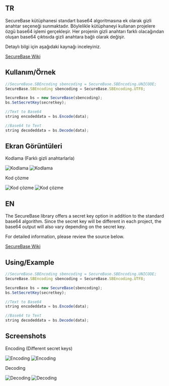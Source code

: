 ## TR

SecureBase kütüphanesi standart base64 algoritmasına ek olarak gizli anahtar seçeneği sunmaktadır. Böylelikle kütüphaneyi kullanan projelere özgü base64 işlemi gerçekleşir. Her projenin gizli anahtarı farklı olacağından oluşan base64 çıktısıda gizli anahtara bağlı olarak değişir.

Detaylı bilgi için aşağıdaki kaynağı inceleyiniz.

[SecureBase Wiki](https://beytullahakyuz.gitbook.io/securebase)

## Kullanım/Örnek

```javascript
//SecureBase.SBEncoding sbencoding = SecureBase.SBEncoding.UNICODE;
SecureBase.SBEncoding sbencoding = SecureBase.SBEncoding.UTF8;

SecureBase bs = new SecureBase(sbencoding);
bs.SetSecretKey(secretkey);

//Text to Base64
string encodeddata = bs.Encode(data);

//Base64 to Text
string decodeddata = bs.Decode(data);
```

## Ekran Görüntüleri

Kodlama (Farklı gizli anahtarlarla)

![Kodlama](https://github.com/beytullahakyuz/securebase-java/blob/main/screenshots/en_1.png)
![Kodlama](https://github.com/beytullahakyuz/securebase-java/blob/main/screenshots/en_2.png)

Kod çözme

![Kod çözme](https://github.com/beytullahakyuz/securebase-java/blob/main/screenshots/en_1_decoding.png)
![Kod çözme](https://github.com/beytullahakyuz/securebase-java/blob/main/screenshots/en_2_decoding.png)


## EN

The SecureBase library offers a secret key option in addition to the standard base64 algorithm. Since the secret key will be different in each project, the base64 output will also vary depending on the secret key.

For detailed information, please review the source below.

[SecureBase Wiki](https://beytullahakyuz.gitbook.io/securebase)

## Using/Example

```javascript
//SecureBase.SBEncoding sbencoding = SecureBase.SBEncoding.UNICODE;
SecureBase.SBEncoding sbencoding = SecureBase.SBEncoding.UTF8;

SecureBase bs = new SecureBase(sbencoding);
bs.SetSecretKey(secretkey);

//Text to Base64
string encodeddata = bs.Encode(data);

//Base64 to Text
string decodeddata = bs.Decode(data);

```

## Screenshots

Encoding (Different secret keys)

![Encoding](https://github.com/beytullahakyuz/securebase-dotnet/blob/main/screenshots/en_1.png)
![Encoding](https://github.com/beytullahakyuz/securebase-dotnet/blob/main/screenshots/en_2.png)

Decoding

![Decoding](https://github.com/beytullahakyuz/securebase-dotnet/blob/main/screenshots/en_1_decoding.png)
![Decoding](https://github.com/beytullahakyuz/securebase-dotnet/blob/main/screenshots/en_2_decoding.png)
